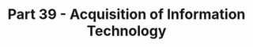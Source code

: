 ---
highlight: "false" 
title: "Part 39 - Acquisition of Information Technology"
description: "This part prescribes acquisition policies and procedures for use in acquiring— (a) Information technology, including financial management systems, consistent with other parts of this regulation, OMB Circular No.A-127, Financial Management Systems and OMB Circular No.A-130, Management of Federal Information Resources; (b) Information and communication technology (see 2.101(b)). "
url-link: "https://www.acquisition.gov/far/part-39"
type: "HTML"
gov-only: "false"
is-external: "true"
publication-date: "June 01, 2023"
reading-time: "10"
resource-type: "Guidance"
filter: "p-filter"
audience: "contracts-acquisitions"
branded-offerings: "acquisition-policy-it-category"
---